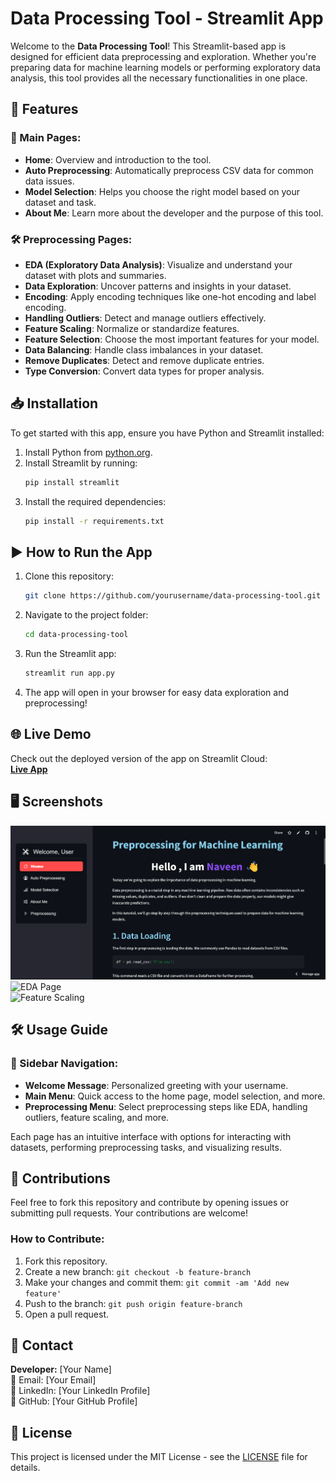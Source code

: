 # Data Processing Tool - Streamlit App

Welcome to the **Data Processing Tool**! This Streamlit-based app is designed for efficient data preprocessing and exploration. Whether you're preparing data for machine learning models or performing exploratory data analysis, this tool provides all the necessary functionalities in one place.

## 🚀 Features

### 📌 Main Pages:
- **Home**: Overview and introduction to the tool.
- **Auto Preprocessing**: Automatically preprocess CSV data for common data issues.
- **Model Selection**: Helps you choose the right model based on your dataset and task.
- **About Me**: Learn more about the developer and the purpose of this tool.

### 🛠 Preprocessing Pages:
- **EDA (Exploratory Data Analysis)**: Visualize and understand your dataset with plots and summaries.
- **Data Exploration**: Uncover patterns and insights in your dataset.
- **Encoding**: Apply encoding techniques like one-hot encoding and label encoding.
- **Handling Outliers**: Detect and manage outliers effectively.
- **Feature Scaling**: Normalize or standardize features.
- **Feature Selection**: Choose the most important features for your model.
- **Data Balancing**: Handle class imbalances in your dataset.
- **Remove Duplicates**: Detect and remove duplicate entries.
- **Type Conversion**: Convert data types for proper analysis.

## 📥 Installation

To get started with this app, ensure you have Python and Streamlit installed:

1. Install Python from [python.org](https://www.python.org/).
2. Install Streamlit by running:
   ```bash
   pip install streamlit
   ```
3. Install the required dependencies:
   ```bash
   pip install -r requirements.txt
   ```

## ▶️ How to Run the App

1. Clone this repository:
   ```bash
   git clone https://github.com/yourusername/data-processing-tool.git
   ```
2. Navigate to the project folder:
   ```bash
   cd data-processing-tool
   ```
3. Run the Streamlit app:
   ```bash
   streamlit run app.py
   ```
4. The app will open in your browser for easy data exploration and preprocessing!

## 🌐 Live Demo
Check out the deployed version of the app on Streamlit Cloud:  
[**Live App**](https://ml-preprocessing-tool-naveen0004.streamlit.app/)

## 🖥 Screenshots

![Home Page](screenshots/home.png)  
![EDA Page](screenshots/eda.png)  
![Feature Scaling](screenshots/feature_scaling.png)  

## 🛠 Usage Guide

### 📌 Sidebar Navigation:
- **Welcome Message**: Personalized greeting with your username.
- **Main Menu**: Quick access to the home page, model selection, and more.
- **Preprocessing Menu**: Select preprocessing steps like EDA, handling outliers, feature scaling, and more.

Each page has an intuitive interface with options for interacting with datasets, performing preprocessing tasks, and visualizing results.

## 🤝 Contributions

Feel free to fork this repository and contribute by opening issues or submitting pull requests. Your contributions are welcome!

### How to Contribute:
1. Fork this repository.
2. Create a new branch: `git checkout -b feature-branch`
3. Make your changes and commit them: `git commit -am 'Add new feature'`
4. Push to the branch: `git push origin feature-branch`
5. Open a pull request.

## 📩 Contact

**Developer:** [Your Name]  
📧 Email: [Your Email]  
🔗 LinkedIn: [Your LinkedIn Profile]  
🐙 GitHub: [Your GitHub Profile]

## 📜 License

This project is licensed under the MIT License - see the [LICENSE](LICENSE) file for details.
